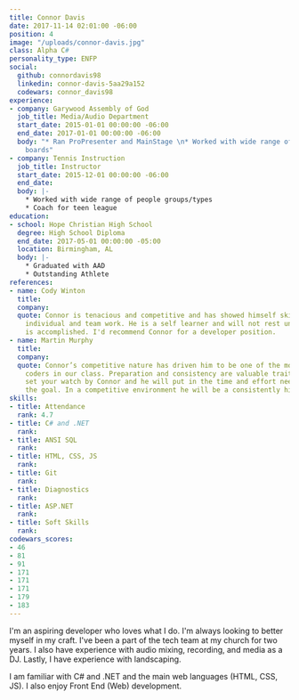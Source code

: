 ```yaml
---
title: Connor Davis
date: 2017-11-14 02:01:00 -06:00
position: 4
image: "/uploads/connor-davis.jpg"
class: Alpha C#
personality_type: ENFP
social:
  github: connordavis98
  linkedin: connor-davis-5aa29a152
  codewars: connor_davis98
experience:
- company: Garywood Assembly of God
  job_title: Media/Audio Department
  start_date: 2015-01-01 00:00:00 -06:00
  end_date: 2017-01-01 00:00:00 -06:00
  body: "* Ran ProPresenter and MainStage \n* Worked with wide range of multi-effects
    boards"
- company: Tennis Instruction
  job_title: Instructor
  start_date: 2015-12-01 00:00:00 -06:00
  end_date: 
  body: |-
    * Worked with wide range of people groups/types
    * Coach for teen league
education:
- school: Hope Christian High School
  degree: High School Diploma
  end_date: 2017-05-01 00:00:00 -05:00
  location: Birmingham, AL
  body: |-
    * Graduated with AAD
    * Outstanding Athlete
references:
- name: Cody Winton
  title: 
  company: 
  quote: Connor is tenacious and competitive and has showed himself skilled in both
    individual and team work. He is a self learner and will not rest until his work
    is accomplished. I'd recommend Connor for a developer position.
- name: Martin Murphy
  title: 
  company: 
  quote: Connor’s competitive nature has driven him to be one of the more accomplished
    coders in our class. Preparation and consistency are valuable traits. You could
    set your watch by Connor and he will put in the time and effort needed to achieve
    the goal. In a competitive environment he will be a consistently high performer.
skills:
- title: Attendance
  rank: 4.7
- title: C# and .NET
  rank: 
- title: ANSI SQL
  rank: 
- title: HTML, CSS, JS
  rank: 
- title: Git
  rank: 
- title: Diagnostics
  rank: 
- title: ASP.NET
  rank: 
- title: Soft Skills
  rank: 
codewars_scores:
- 46
- 81
- 91
- 171
- 171
- 171
- 179
- 183
---
```


I'm an aspiring developer who loves what I do. I'm always looking to better myself in my craft. I've been a part of the tech team at my church for two years. I also have experience with audio mixing, recording, and media as a DJ. Lastly, I have experience with landscaping.

I am familiar with C# and .NET and the main web languages (HTML, CSS, JS). I also enjoy Front End (Web) development.